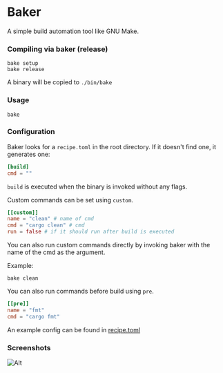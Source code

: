 # Baker

A simple build automation tool like GNU Make.

### Compiling via baker (release)

```
bake setup
bake release
```

A binary will be copied to `./bin/bake`

### Usage

```
bake
```

### Configuration

Baker looks for a `recipe.toml` in the root directory. If it doesn't find one, it generates one:

```toml
[build]
cmd = ""
```

`build` is executed when the binary is invoked without any flags.

Custom commands can be set using `custom`.

```toml
[[custom]]
name = "clean" # name of cmd
cmd = "cargo clean" # cmd
run = false # if it should run after build is executed
```

You can also run custom commands directly by invoking baker with the name of the cmd as the argument.

Example:

```
bake clean
```

You can also run commands before build using `pre`.

```toml
[[pre]]
name = "fmt"
cmd = "cargo fmt"
```

An example config can be found in [recipe.toml](./recipe.toml)

### Screenshots

![Alt](https://media.discordapp.net/attachments/985433521084563486/994926621226172467/unknown.png)
